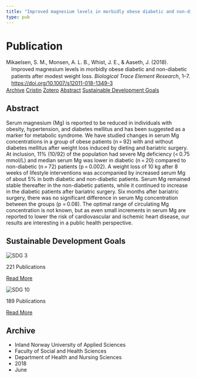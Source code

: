 ```yaml
---
title: "Improved magnesium levels in morbidly obese diabetic and non-diabetic patients after modest weight loss"
type: pub
---
```

<h1>Publication</h1>
<article id="csl-bib-container-RMBDJVI3" class="csl-bib-container">
  <div class="csl-bib-body" style="line-height: 1.35; padding-left: 1em; text-indent:-1em;">
  <div class="csl-entry">Mikaelsen, S. M., Monsen, A. L. B., Whist, J. E., &amp; Aaseth, J. (2018). Improved magnesium levels in morbidly obese diabetic and non-diabetic patients after modest weight loss. <i>Biological Trace Element Research</i>, 1&#x2013;7. <a href="https://doi.org/10.1007/s12011-018-1349-3">https://doi.org/10.1007/s12011-018-1349-3</a></div>
</div>
  <div class="csl-bib-buttons">
    <a href="#taxonomy-article-RMBDJVI3" class="csl-bib-button">Archive</a>
    <a href="https://app.cristin.no/results/show.jsf?id=1590158" alt="Cristin URL" class="csl-bib-button">Cristin</a>
    <a href="http://zotero.org/groups/5022929/items/RMBDJVI3" alt="Zotero URL" class="csl-bib-button">Zotero</a>
    <a href="#abstract-article-RMBDJVI3" class="csl-bib-button">Abstract</a>
    <a href="#sdg-article-RMBDJVI3" class="csl-bib-button">Sustainable Development Goals</a>
  </div>
  <div id="csl-bib-meta-container-RMBDJVI3"></div>
</article>
<div id="csl-bib-meta-RMBDJVI3" class="csl-bib-meta">
  <article id="abstract-article-RMBDJVI3" class="abstract-article">
    <h1>Abstract</h1>
    Serum magnesium (Mg) is reported to be reduced in individuals with obesity, hypertension, and diabetes mellitus and has been suggested as a marker for metabolic syndrome. We have studied changes in serum Mg concentrations in a group of obese patients (n = 92) with and without diabetes mellitus after weight loss induced by dieting and bariatric surgery. At inclusion, 11% (10/92) of the population had severe Mg deficiency (&lt; 0.75 mmol/L) and median serum Mg was lower in diabetic (n = 20) compared to non-diabetic (n = 72) patients (p = 0.002). A weight loss of 10 kg after 8 weeks of lifestyle interventions was accompanied by increased serum Mg of about 5% in both diabetic and non-diabetic patients. Serum Mg remained stable thereafter in the non-diabetic patients, while it continued to increase in the diabetic patients after bariatric surgery. Six months after bariatric surgery, there was no significant difference in serum Mg concentration between the groups (p = 0.08). The optimal range of circulating Mg concentration is not known, but as even small increments in serum Mg are reported to lower the risk of cardiovascular and ischemic heart disease, our results are interesting in a public health perspective.
  </article>
  <article id="sdg-article-RMBDJVI3" class="sdg-article">
    <h1>Sustainable Development Goals</h1>
    <div class="sdg-container"><div id="sdg3" class="sdg">
<img src="{{< params subfolder >}}images/sdg/sdg03_en.png" class="image" alt="SDG 3">
<div class="sdg-overlay">
<p class="sdg-publication-count"><span>221</span> Publications</p>
<p><a href="https://sdgs.un.org/goals/goal3" class="sdg-read-more">Read More</a></p>
</div>
</div> <div id="sdg10" class="sdg">
<img src="{{< params subfolder >}}images/sdg/sdg10_en.png" class="image" alt="SDG 10">
<div class="sdg-overlay">
<p class="sdg-publication-count"><span>189</span> Publications</p>
<p><a href="https://sdgs.un.org/goals/goal10" class="sdg-read-more">Read More</a></p>
</div>
</div></div>
  </article>
  <article id="taxonomy-article-RMBDJVI3" class="taxonomy-article">
    <h1>Archive</h1>
    <ul>
      <li>Inland Norway University of Applied Sciences</li>
      <li>Faculty of Social and Health Sciences</li>
      <li>Department of Health and Nursing Sciences</li>
      <li>2018</li>
      <li>June</li>
    </ul>
  </article>
</div>
